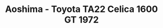 ---
layout: product
title: "Aoshima - Toyota TA22 Celica 1600 GT 1972"
price: "TBA" 
desc: "N/A"
img_path: "/assets/img/AO53188.jpg"
brand: "N/A"
available: false
special_offer: false
new: false
soon: false
cat: "010000"
subcat: "013700"
subsubcat: "0N/A"
sifra: "AO53188"
popular: true
---